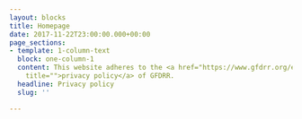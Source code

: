 ```yaml
---
layout: blocks
title: Homepage
date: 2017-11-22T23:00:00.000+00:00
page_sections:
- template: 1-column-text
  block: one-column-1
  content: This website adheres to the <a href="https://www.gfdrr.org/en/privacy-policy"
    title="">privacy policy</a> of GFDRR.
  headline: Privacy policy
  slug: ''

---
```


